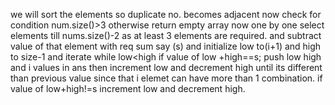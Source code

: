 we will sort the elements so duplicate no. becomes adjacent
now check for condition  num.size()>3 otherwise return empty array
now one by one select elements till nums.size()-2 as at least 3 elements are required.
and subtract value of that element with req sum say (s) and initialize low to(i+1) and high to size-1
and iterate while low<high
if value of low +high==s;
push low high and i values in ans
then increment low and decrement high until its different than previous value since that i elemet can have more than 1 combination.
if value of low+high!=s
increment low and decrement high.